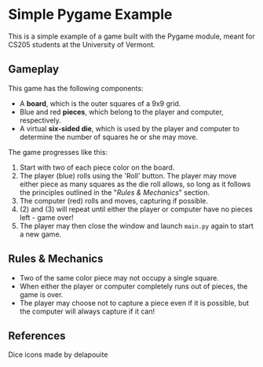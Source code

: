 # Simple Pygame Example

This is a simple example of a game built with the Pygame module, meant for CS205 students at the University of Vermont.

## Gameplay

This game has the following components:
* A **board**, which is the outer squares of a 9x9 grid.
* Blue and red **pieces**, which belong to the player and computer, respectively.
* A virtual **six-sided die**, which is used by the player and computer to determine the number of squares he or she may move.

The game progresses like this:
1. Start with two of each piece color on the board.
2. The player (blue) rolls using the 'Roll' button. The player may move either piece as many squares as the die roll allows, so long as it follows the principles outlined in the "*Rules & Mechanics*" section.
3. The computer (red) rolls and moves, capturing if possible.
4. (2) and (3) will repeat until either the player or computer have no pieces left - game over!
5. The player may then close the window and launch `main.py` again to start a new game.

## Rules & Mechanics
* Two of the same color piece may not occupy a single square.
* When either the player or computer completely runs out of pieces, the game is over.
* The player may choose not to capture a piece even if it is possible, but the computer will always capture if it can!

## References

Dice icons made by delapouite